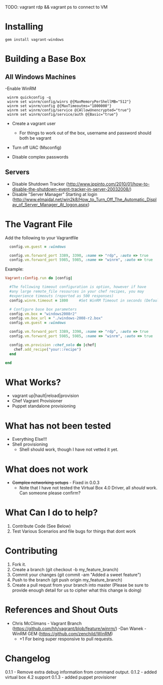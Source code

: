 TODO:
 vagrant rdp && vagrant ps to connect to VM

 
Installing
==========

 ```
 gem install vagrant-windows
 ```

Building a Base Box
===================

All Windows Machines
-------------------- 
 -Enable WinRM

  ```
   winrm quickconfig -q
   winrm set winrm/config/winrs @{MaxMemoryPerShellMB="512"}
   winrm set winrm/config @{MaxTimeoutms="1800000"}
   winrm set winrm/config/service @{AllowUnencrypted="true"}
   winrm set winrm/config/service/auth @{Basic="true"}
   ```
  - Create a vagrant user
    - For things to work out of the box, username and password should both be vagrant

  - Turn off UAC (Msconfig)
  - Disable complex passwords
  
Servers
--------
  - Disable Shutdown Tracker (http://www.jppinto.com/2010/01/how-to-disable-the-shutdown-event-tracker-in-server-20032008/)
  - Disable "Server Manager" Starting at login (http://www.elmajdal.net/win2k8/How_to_Turn_Off_The_Automatic_Display_of_Server_Manager_At_logon.aspx)
  
The Vagrant File
================

Add the following to your Vagrantfile

```ruby
  config.vm.guest = :windows

  config.vm.forward_port 3389, 3390, :name => "rdp", :auto => true
  config.vm.forward_port 5985, 5985, :name => "winrm", :auto => true
```

Example:
```ruby
Vagrant::Config.run do |config|

  #The following timeout configuration is option, however if have
  #any large remote_file resources in your chef recipes, you may
  #experience timeouts (reported as 500 responses)
  config.winrm.timeout = 1800     #Set WinRM Timeout in seconds (Default 30)

  # Configure base box parameters
  config.vm.box = "windows2008r2"
  config.vm.box_url = "./windows-2008-r2.box"
  config.vm.guest = :windows

  config.vm.forward_port 3389, 3390, :name => "rdp", :auto => true
  config.vm.forward_port 5985, 5985, :name => "winrm", :auto => true

  config.vm.provision :chef_solo do |chef|
    chef.add_recipe("your::recipe")
  end

end
````

What Works?
===========
- vagrant up|hault|reload|provision
- Chef Vagrant Provisioner
- Puppet standalone provisioning

What has not been tested
========================
- Everything Else!!!
- Shell provisioning
  - Shell should work, though I have not vetted it yet.

What does not work
==================
- <s>Complex networking setups</s> - Fixed in 0.0.3
  - Note that I have not tested the Virtual Box 4.0 Driver, all _should_ work. Can someone please confirm?

What Can I do to help?
======================
1. Contribute Code (See Below)
2. Test Various Scenarios and file bugs for things that dont work

Contributing
============
1. Fork it.
2. Create a branch (git checkout -b my_feature_branch)
3. Commit your changes (git commit -am "Added a sweet feature")
4. Push to the branch (git push origin my_feature_branch)
5. Create a pull requst from your branch into master (Please be sure to provide enough detail for us to cipher what this change is doing)


References and Shout Outs
=========================
- Chris McClimans - Vagrant Branch (https://github.com/hh/vagrant/blob/feature/winrm/)
-Dan Wanek - WinRM GEM (https://github.com/zenchild/WinRM)
  - +1 For being super responsive to pull requests.


Changelog
=========
0.1.1 - Remove extra debug information from command output.
0.1.2 - added virtual box 4.2 support
0.1.3 - added puppet provisioner